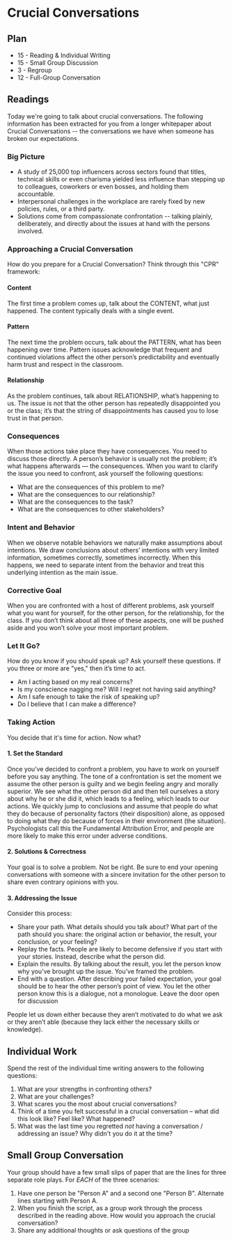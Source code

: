 # Crucial Conversations

## Plan

* 15 - Reading & Individual Writing
* 15 - Small Group Discussion
* 3 - Regroup
* 12 - Full-Group Conversation

## Readings

Today we're going to talk about crucial conversations. The following information has been extracted for you from a longer whitepaper about Crucial Conversations -- the conversations we have when someone has broken our expectations.

### Big Picture

* A study of 25,000 top influencers across sectors found that titles, technical skills or even charisma yielded less influence than stepping up to colleagues, coworkers or even bosses, and holding them accountable.
* Interpersonal challenges in the workplace are rarely fixed by new policies, rules, or a third party.
* Solutions come from compassionate confrontation -- talking plainly, deliberately, and directly about the issues at hand with the persons involved.

### Approaching a Crucial Conversation

How do you prepare for a Crucial Conversation? Think through this "CPR" framework:

#### Content

The first time a problem comes up, talk about the CONTENT, what just happened. The content typically deals with a single event.

#### Pattern

The next time the problem occurs, talk about the PATTERN, what has been happening over time. Pattern issues acknowledge that frequent and continued violations affect the other person’s predictability and eventually harm trust and respect in the classroom.

#### Relationship

As the problem continues, talk about RELATIONSHIP, what’s happening to us. The issue is not that the other person has repeatedly disappointed you or the class; it’s that the string of disappointments has caused you to lose trust in that person.

### Consequences

When those actions take place they have consequences. You need to discuss those directly. A person’s behavior is usually not the problem; it’s what happens afterwards — the consequences. When you want to clarify the issue you need to confront, ask yourself the following questions:

* What are the consequences of this problem to me?
* What are the consequences to our relationship?
* What are the consequences to the task?
* What are the consequences to other stakeholders?

### Intent and Behavior

When we observe notable behaviors we naturally make assumptions about intentions. We draw conclusions about others’ intentions with very limited information, sometimes correctly, sometimes incorrectly. When this happens, we need to separate intent from the behavior and treat this underlying intention as the main issue.

### Corrective Goal

When you are confronted with a host of different problems, ask yourself what you want for yourself, for the other person, for the relationship, for the class. If you don’t think about all three of these aspects, one will be pushed aside and you won’t solve your most important problem.

### Let It Go?

How do you know if you should speak up? Ask yourself these questions. If you three or more are "yes," then it’s time to act.

* Am I acting based on my real concerns?
* Is my conscience nagging me? Will I regret not having said anything?
* Am I safe enough to take the risk of speaking up?
* Do I believe that I can make a difference?

### Taking Action

You decide that it's time for action. Now what?

#### 1. Set the Standard

Once you’ve decided to confront a problem, you have to work on yourself before you say anything. The tone of a confrontation is set the moment we assume the other person is guilty and we begin feeling angry and morally superior. We see what the other person did and then tell ourselves a story about why he or she did it, which leads to a feeling, which leads to our actions. We quickly jump to conclusions and assume that people do what they do because of personality factors (their disposition) alone, as opposed to doing what they do because of forces in their environment (the situation). Psychologists call this the Fundamental Attribution Error, and people are more likely to make this error under adverse conditions.

#### 2. Solutions & Correctness

Your goal is to solve a problem. Not be right. Be sure to end your opening conversations with someone with a sincere invitation for the other person to share even contrary opinions with you.

#### 3. Addressing the Issue

Consider this process:

* Share your path. What details should you talk about? What part of the path should you share: the original action or behavior, the result, your conclusion, or your feeling?
* Replay the facts. People are likely to become defensive if you start with your stories. Instead, describe what the person did.
* Explain the results. By talking about the result, you let the person know why you’ve brought up the issue. You’ve framed the problem.
* End with a question. After describing your failed expectation, your goal should be to hear the other person’s point of view. You let the other person know this is a dialogue, not a monologue. Leave the door open for discussion

People let us down either because they aren’t motivated to do what we ask or they aren’t able (because they lack either the necessary skills or knowledge).

## Individual Work

Spend the rest of the individual time writing answers to the following questions:

1. What are your strengths in confronting others?
2. What are your challenges?
3. What scares you the most about crucial conversations?
4. Think of a time you felt successful in a crucial conversation – what did this look like? Feel like? What happened?
5. What was the last time you regretted *not* having a conversation / addressing an issue? Why didn't you do it at the time?

## Small Group Conversation

Your group should have a few small slips of paper that are the lines for three separate role plays. For *EACH* of the
three scenarios:

1. Have one person be "Person A" and a second one "Person B". Alternate lines starting with Person A.
2. When you finish the script, as a group work through the process described in the reading above. How would you approach the crucial conversation?
3. Share any additional thoughts or ask questions of the group
